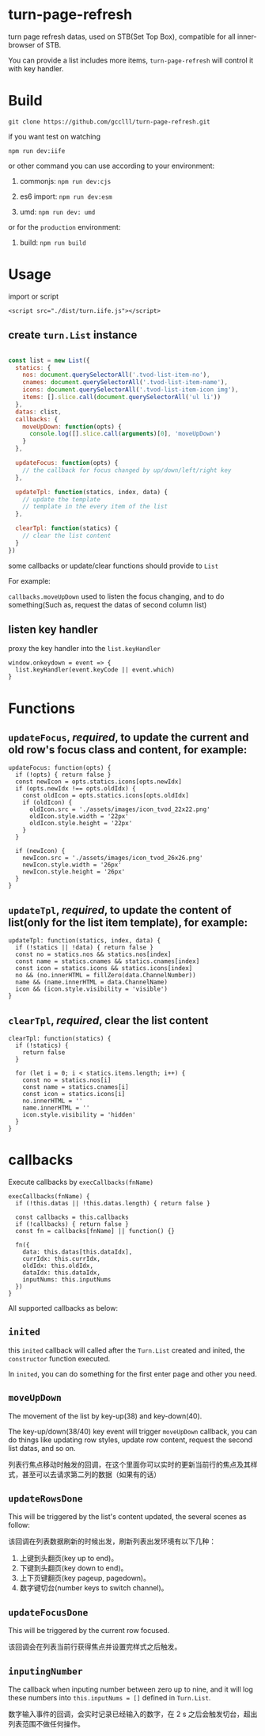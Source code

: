 # turn-page-refresh
turn page refresh datas, used on STB(Set Top Box), compatible for all inner-browser of STB.

You can provide a list includes more items, `turn-page-refresh` will control it with key handler.

# Build

`git clone https://github.com/gcclll/turn-page-refresh.git`

if you want test on watching

`npm run dev:iife`

or other command you can use according to your environment: 

1. commonjs: `npm run dev:cjs`

2. es6 import: `npm run dev:esm`

3. umd: `npm run dev: umd`

or for the `production` environment: 

1. build: `npm run build`


# Usage

import or script

`<script src="./dist/turn.iife.js"></script>`

## create `turn.List` instance

```js

const list = new List({
  statics: {
    nos: document.querySelectorAll('.tvod-list-item-no'),
    cnames: document.querySelectorAll('.tvod-list-item-name'),
    icons: document.querySelectorAll('.tvod-list-item-icon img'),
    items: [].slice.call(document.querySelectorAll('ul li'))
  },
  datas: clist,
  callbacks: {
    moveUpDown: function(opts) {
      console.log([].slice.call(arguments)[0], 'moveUpDown')
    }
  },

  updateFocus: function(opts) {
    // the callback for focus changed by up/down/left/right key
  },

  updateTpl: function(statics, index, data) {
    // update the template
    // template in the every item of the list
  },

  clearTpl: function(statics) {
    // clear the list content
  }
})
```

some callbacks or update/clear functions should provide to `List`

For example: 

`callbacks.moveUpDown` used to listen the focus changing, and to do something(Such as, request the datas of second column list)

## listen key handler

proxy the key handler into the `list.keyHandler`


```
window.onkeydown = event => {
  list.keyHandler(event.keyCode || event.which)
}
```

# Functions

## `updateFocus`, *required*, to update the current and old row's focus class and content, for example: 

```
updateFocus: function(opts) {
  if (!opts) { return false }
  const newIcon = opts.statics.icons[opts.newIdx]
  if (opts.newIdx !== opts.oldIdx) {
    const oldIcon = opts.statics.icons[opts.oldIdx]
    if (oldIcon) {
      oldIcon.src = './assets/images/icon_tvod_22x22.png'
      oldIcon.style.width = '22px'
      oldIcon.style.height = '22px'
    }
  }

  if (newIcon) {
    newIcon.src = './assets/images/icon_tvod_26x26.png'
    newIcon.style.width = '26px'
    newIcon.style.height = '26px'
  }
}
```

## `updateTpl`, *required*, to update the content of list(only for the list item template), for example:

```
updateTpl: function(statics, index, data) {
  if (!statics || !data) { return false }
  const no = statics.nos && statics.nos[index]
  const name = statics.cnames && statics.cnames[index]
  const icon = statics.icons && statics.icons[index]
  no && (no.innerHTML = fillZero(data.ChannelNumber))
  name && (name.innerHTML = data.ChannelName)
  icon && (icon.style.visibility = 'visible')
}
```

## `clearTpl`, *required*, clear the list content

```
clearTpl: function(statics) {
  if (!statics) {
    return false
  }

  for (let i = 0; i < statics.items.length; i++) {
    const no = statics.nos[i]
    const name = statics.cnames[i]
    const icon = statics.icons[i]
    no.innerHTML = ''
    name.innerHTML = ''
    icon.style.visibility = 'hidden'
  }
}
```


# callbacks

Execute callbacks by `execCallbacks(fnName)`

```
execCallbacks(fnName) {
  if (!this.datas || !this.datas.length) { return false }

  const callbacks = this.callbacks
  if (!callbacks) { return false }
  const fn = callbacks[fnName] || function() {}

  fn({
    data: this.datas[this.dataIdx],
    currIdx: this.currIdx,
    oldIdx: this.oldIdx,
    dataIdx: this.dataIdx,
    inputNums: this.inputNums
  })
}
```

All supported callbacks as below:

## `inited`

this `inited` callback will called after the `Turn.List` created and inited, the `constructor` function executed.

In `inited`, you can do something for the first enter page and other you need.

## `moveUpDown`

The movement of the list by key-up(38) and key-down(40).

The key-up/down(38/40) key event will trigger `moveUpDown` callback, you can do things like updating row styles, update row content, request the second list datas, and so on.

列表行焦点移动时触发的回调，在这个里面你可以实时的更新当前行的焦点及其样式，甚至可以去请求第二列的数据（如果有的话）

## `updateRowsDone`

This will be triggered by the list's content updated, the several scenes as follow:

该回调在列表数据刷新的时候出发，刷新列表出发环境有以下几种：

1. 上键到头翻页(key up to end)。
2. 下键到头翻页(key down to end)。
3. 上下页键翻页(key pageup, pagedown)。
4. 数字键切台(number keys to switch channel)。

## `updateFocusDone`

This will be triggered by the current row focused.

该回调会在列表当前行获得焦点并设置完样式之后触发。

## `inputingNumber`

The callback when inputing number between zero up to nine, and it will log these numbers into `this.inputNums = []` defined in `Turn.List`.

数字输入事件的回调，会实时记录已经输入的数字，在 2 s 之后会触发切台，超出列表范围不做任何操作。
